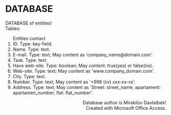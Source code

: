 # DATABASE
DATABASE of entities!<br>
Tables:
 <ol>Entities contact
  <li>ID. Type: key-field.</li>
  <li>Name. Type: text.</li>
  <li>E-mail. Type: text; May content as 'company_name@domain.com'.</li>
  <li>Task. Type: text.</li>
  <li>Have web-site. Type: boolean; May content: true(yes) or false(no).</li>
  <li>Web-site. Type: text; May content as 'www.company_domain.com'.</li>
  <li>City. Type: text.</li>
  <li>Number. Type: text; May content as '+998 (xx) xxx-xx-xx'.</li>
  <li>Address. Type: text; May content as 'Street: street_name, apartament: apartamen_number, flat: flat_number'.</li>
</ol>

<p align="right">Database author is Mirakilov Davlatbek!<br>
Created with Microsoft Office Access.</p>
